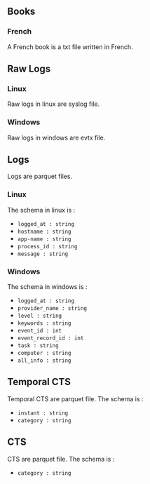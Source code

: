 ## Books

### French
A French book is a txt file written in French.



## Raw Logs

### Linux
Raw logs in linux are syslog file.

### Windows
Raw logs in windows are evtx file.



## Logs
Logs are parquet files.

### Linux
The schema in linux is :
- `logged_at : string`
- `hostname : string`
- `app-name : string`
- `process_id : string`
- `message : string`


### Windows
The schema in windows is :
- `logged_at : string`
- `provider_name : string`
- `level : string`
- `keywords : string`
- `event_id : int`
- `event_record_id : int`
- `task : string`
- `computer : string`
- `all_info : string`



## Temporal CTS
Temporal CTS are parquet file.
The schema is :
- `instant : string`
- `category : string`

## CTS
CTS are parquet file.
The schema is :
- `category : string`
